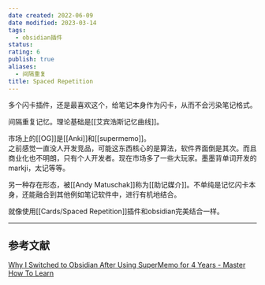 ```yaml
---
date created: 2022-06-09
date modified: 2023-03-14
tags:
  - obsidian插件
status:
rating: 6
publish: true
aliases:
  - 间隔重复
title: Spaced Repetition
---
```


多个闪卡插件，还是最喜欢这个，给笔记本身作为闪卡，从而不会污染笔记格式。

间隔重复记忆。理论基础是[[艾宾浩斯记忆曲线]]。

市场上的[[OG]]是[[Anki]]和[[supermemo]]。  
之前感觉一直没人开发竞品，可能这东西核心的是算法，软件界面倒是其次。而且商业化也不明朗，只有个人开发者。现在市场多了一些大玩家。墨墨背单词开发的markji，太记等等。

另一种存在形态，被[[Andy Matuschak]]称为[[助记媒介]]。不单纯是记忆闪卡本身，还能融合到其他例如笔记软件中，进行有机地结合。

就像使用[[Cards/Spaced Repetition]]插件和obsidian完美结合一样。

---

## 参考文献

[Why I Switched to Obsidian After Using SuperMemo for 4 Years - Master How To Learn](https://www.masterhowtolearn.com/2022-08-05-why-i-switched-to-obsidian-after-using-supermemo-for-4-years/)